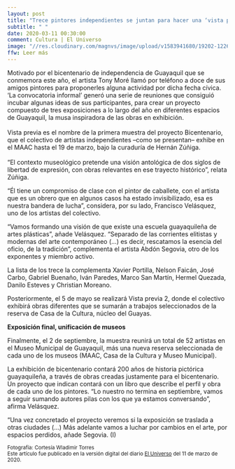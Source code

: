 ```yaml
---
layout: post
title: "Trece pintores independientes se juntan para hacer una ‘vista previa’ del arte ‘guayaco’"
subtitle: " "
date: 2020-03-11 00:30:00
comment: Cultura | El Universo
image: "//res.cloudinary.com/magnvs/image/upload/v1583941680/19202-1226_baktji.jpg"
ffw: Leer más
---
```

Motivado por el bicentenario de independencia de Guayaquil que se conmemora este año, el artista Tony Moré llamó por teléfono a doce de sus amigos pintores para proponerles alguna actividad por dicha fecha cívica. ‘La convocatoria informal’ generó una serie de reuniones que consiguió incubar algunas ideas de sus participantes, para crear un proyecto compuesto de tres exposiciones a lo largo del año en diferentes espacios de Guayaquil, la musa inspiradora de las obras en exhibición.<br /><br/>Vista previa es el nombre de la primera muestra del proyecto Bicentenario, que el colectivo de artistas independientes –como se presentan– exhibe en el MAAC hasta el 19 de marzo, bajo la curaduría de Hernán Zúñiga.<br /><br/>“El contexto museológico pretende una visión antológica de dos siglos de libertad de expresión, con obras relevantes en ese trayecto histórico”, relata Zúñiga.  

“Él tiene un compromiso de clase con el pintor de caballete, con el artista que es un obrero que en algunos casos ha estado invisibilizado, esa es nuestra bandera de lucha”, considera, por su lado, Francisco Velásquez, uno de los artistas del colectivo.

“Vamos formando una visión de que existe una escuela guayaquileña de artes plásticas”, añade Velásquez. “Separado de las corrientes elitistas y modernas del arte contemporáneo (...) es decir, rescatamos la esencia del oficio, de la tradición”, complementa el artista Abdón Segovia, otro de los exponentes y miembro activo.  

La lista de los trece la complementa Xavier Portilla, Nelson Faicán, José Carbo, Gabriel Buenaño, Iván Paredes, Marco San Martín, Hermel Quezada, Danilo Esteves y Christian Moreano.  

Posteriormente, el 5 de mayo se realizará Vista previa 2, donde el colectivo exhibirá obras diferentes que se sumarán a trabajos seleccionados de la reserva de Casa de la Cultura, núcleo del Guayas.  

**Exposición final, unificación de museos**  

Finalmente, el 2 de septiembre, la muestra reunirá un total de 52 artistas en el Museo Municipal de Guayaquil, más una nueva reserva seleccionada de cada uno de los museos (MAAC, Casa de la Cultura y Museo Municipal).

La exhibición de bicentenario contará 200 años de historia pictórica guayaquileña, a través de obras creadas justamente para el bicentenario. Un proyecto que indican contará con un libro que describe el perfil y obra de cada uno de los pintores. “Lo nuestro no termina en septiembre, vamos a seguir sumando autores pilas con los que ya estamos conversando”, afirma Velásquez.

“Una vez concretado el proyecto veremos si la exposición se traslada a otras ciudades (...) Más adelante vamos a luchar por cambios en el arte, por espacios perdidos, añade Segovia. (I)

<small>Fotografía: Cortesía Wladimir Torres<br />Este artículo fue publicado en la versión digital del diario [El Universo](//www.eluniverso.com/entretenimiento/2020/03/11/nota/7776270/trece-pintores-independientes-se-juntan-hacer-vista-previa) del 11 de marzo de 2020.</small>
